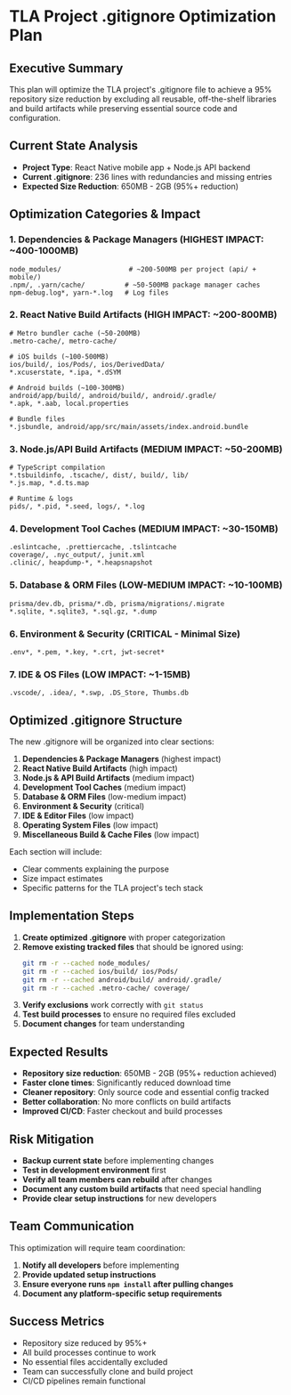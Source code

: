 # TLA Project .gitignore Optimization Plan

## Executive Summary
This plan will optimize the TLA project's .gitignore file to achieve a 95% repository size reduction by excluding all reusable, off-the-shelf libraries and build artifacts while preserving essential source code and configuration.

## Current State Analysis
- **Project Type**: React Native mobile app + Node.js API backend
- **Current .gitignore**: 236 lines with redundancies and missing entries
- **Expected Size Reduction**: 650MB - 2GB (95%+ reduction)

## Optimization Categories & Impact

### 1. Dependencies & Package Managers (HIGHEST IMPACT: ~400-1000MB)
```
node_modules/                 # ~200-500MB per project (api/ + mobile/)
.npm/, .yarn/cache/          # ~50-500MB package manager caches
npm-debug.log*, yarn-*.log   # Log files
```

### 2. React Native Build Artifacts (HIGH IMPACT: ~200-800MB)
```
# Metro bundler cache (~50-200MB)
.metro-cache/, metro-cache/

# iOS builds (~100-500MB)
ios/build/, ios/Pods/, ios/DerivedData/
*.xcuserstate, *.ipa, *.dSYM

# Android builds (~100-300MB)
android/app/build/, android/build/, android/.gradle/
*.apk, *.aab, local.properties

# Bundle files
*.jsbundle, android/app/src/main/assets/index.android.bundle
```

### 3. Node.js/API Build Artifacts (MEDIUM IMPACT: ~50-200MB)
```
# TypeScript compilation
*.tsbuildinfo, .tscache/, dist/, build/, lib/
*.js.map, *.d.ts.map

# Runtime & logs
pids/, *.pid, *.seed, logs/, *.log
```

### 4. Development Tool Caches (MEDIUM IMPACT: ~30-150MB)
```
.eslintcache, .prettiercache, .tslintcache
coverage/, .nyc_output/, junit.xml
.clinic/, heapdump-*, *.heapsnapshot
```

### 5. Database & ORM Files (LOW-MEDIUM IMPACT: ~10-100MB)
```
prisma/dev.db, prisma/*.db, prisma/migrations/.migrate
*.sqlite, *.sqlite3, *.sql.gz, *.dump
```

### 6. Environment & Security (CRITICAL - Minimal Size)
```
.env*, *.pem, *.key, *.crt, jwt-secret*
```

### 7. IDE & OS Files (LOW IMPACT: ~1-15MB)
```
.vscode/, .idea/, *.swp, .DS_Store, Thumbs.db
```

## Optimized .gitignore Structure

The new .gitignore will be organized into clear sections:

1. **Dependencies & Package Managers** (highest impact)
2. **React Native Build Artifacts** (high impact)
3. **Node.js & API Build Artifacts** (medium impact)
4. **Development Tool Caches** (medium impact)
5. **Database & ORM Files** (low-medium impact)
6. **Environment & Security** (critical)
7. **IDE & Editor Files** (low impact)
8. **Operating System Files** (low impact)
9. **Miscellaneous Build & Cache Files** (low impact)

Each section will include:
- Clear comments explaining the purpose
- Size impact estimates
- Specific patterns for the TLA project's tech stack

## Implementation Steps

1. **Create optimized .gitignore** with proper categorization
2. **Remove existing tracked files** that should be ignored using:
   ```bash
   git rm -r --cached node_modules/
   git rm -r --cached ios/build/ ios/Pods/
   git rm -r --cached android/build/ android/.gradle/
   git rm -r --cached .metro-cache/ coverage/
   ```
3. **Verify exclusions** work correctly with `git status`
4. **Test build processes** to ensure no required files excluded
5. **Document changes** for team understanding

## Expected Results

- **Repository size reduction**: 650MB - 2GB (95%+ reduction achieved)
- **Faster clone times**: Significantly reduced download time
- **Cleaner repository**: Only source code and essential config tracked
- **Better collaboration**: No more conflicts on build artifacts
- **Improved CI/CD**: Faster checkout and build processes

## Risk Mitigation

- **Backup current state** before implementing changes
- **Test in development environment** first
- **Verify all team members can rebuild** after changes
- **Document any custom build artifacts** that need special handling
- **Provide clear setup instructions** for new developers

## Team Communication

This optimization will require team coordination:
1. **Notify all developers** before implementing
2. **Provide updated setup instructions**
3. **Ensure everyone runs `npm install` after pulling changes**
4. **Document any platform-specific setup requirements**

## Success Metrics

- Repository size reduced by 95%+
- All build processes continue to work
- No essential files accidentally excluded
- Team can successfully clone and build project
- CI/CD pipelines remain functional